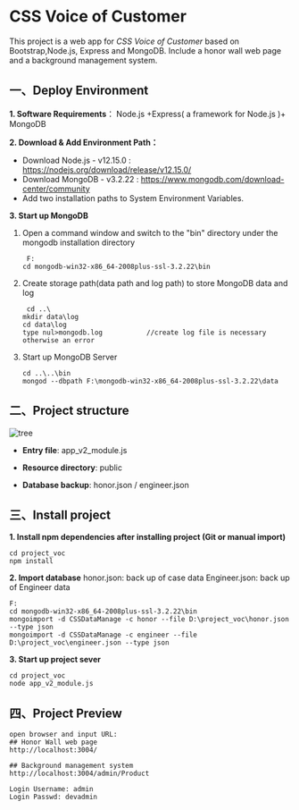 # CSS Voice of Customer

This project is a web app for *CSS Voice of Customer* based on Bootstrap,Node.js, Express and MongoDB. Include a honor wall web page and a background management system.


## 一、Deploy Environment
**1. Software Requirements**： Node.js +Express( a framework for Node.js )+ MongoDB

**2. Download & Add Environment Path：**

- Download Node.js - v12.15.0 : https://nodejs.org/download/release/v12.15.0/
- Download MongoDB - v3.2.22 : https://www.mongodb.com/download-center/community
- Add two installation paths to System Environment Variables.

**3. Start up MongoDB**

1. Open a command window and switch to the "bin" directory under the mongodb installation directory
   	```
  	 F:
   	cd mongodb-win32-x86_64-2008plus-ssl-3.2.22\bin
   	```
2. Create storage path(data path and log path) to store MongoDB data and log

   	```
  	 cd ..\
   	mkdir data\log
   	cd data\log
   	type nul>mongodb.log           //create log file is necessary otherwise an error
   	```
3. Start up MongoDB Server
   	```
   	cd ..\..\bin
  	mongod --dbpath F:\mongodb-win32-x86_64-2008plus-ssl-3.2.22\data
   	```

## 二、Project structure

![tree](https://github.com/CassieJie/learngit/blob/master/Project_voc/tree.jpeg)

* **Entry file**: app_v2_module.js

* **Resource directory**: public

* **Database backup**: honor.json / engineer.json

  

## 三、Install project

**1. Install npm dependencies after installing project (Git or manual import)**

```
cd project_voc
npm install
```

**2. Import database**
honor.json: back up of case data
Engineer.json: back up of Engineer data

```
F:
cd mongodb-win32-x86_64-2008plus-ssl-3.2.22\bin
mongoimport -d CSSDataManage -c honor --file D:\project_voc\honor.json --type json
mongoimport -d CSSDataManage -c engineer --file D:\project_voc\engineer.json --type json
```

**3. Start up project sever**

```
cd project_voc
node app_v2_module.js 
```

## 四、Project Preview

```
open browser and input URL:
## Honor Wall web page
http://localhost:3004/

## Background management system
http://localhost:3004/admin/Product

Login Username: admin
Login Passwd: devadmin
```

